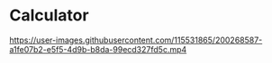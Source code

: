 # Calculator


https://user-images.githubusercontent.com/115531865/200268587-a1fe07b2-e5f5-4d9b-b8da-99ecd327fd5c.mp4


